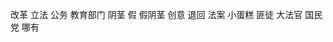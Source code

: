 改革 <!-- реформа -->
立法 <!-- законодательство -->
公务 <!-- гос. служба -->
教育部门 <!-- сектор образования  -->
阴茎 <!-- пенис -->
假 <!-- ненастоящий, поддельный -->
假阴茎 <!-- дилдо -->
创意 <!-- задумка, креативность -->
退回 <!-- вернуть -->
法案 <!-- законопроект -->
小蛋糕 <!-- кекс -->
匪徒 <!-- бандит -->
大法官
国民党 <!-- национальная партия  -->
哪有 <!-- откуда там -->
